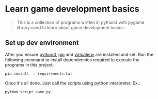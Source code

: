 # Learn game development basics
> This is a collection of programs written in python3 with pygame library
used to learn about game development basics.

## Set up dev environment

After you ensure [python3](https://docs.python.org/3/using/index.html),
[pip](https://packaging.python.org/guides/installing-using-linux-tools/) and
[virtualenv](https://packaging.python.org/guides/installing-using-pip-and-virtualenv/#installing-virtualenv)
are installed and set. Run the following command to install dependencies
required to execute the programs in this project.

```bash
pip install -r requirements.txt
```

Once it's all done. Just call the scripts using python interpreter. Ex.:

```bash
python script_name.py
```
